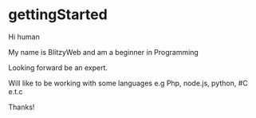 # gettingStarted

Hi human

My name is BlitzyWeb and am a beginner in Programming

Looking forward be an expert.

Will like to be working with some languages e.g Php, node.js, python, #C e.t.c

Thanks!
